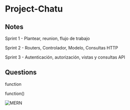 # Project-Chatu

## Notes

Sprint 1 - Plantear, reunion, flujo de trabajo

Sprint 2 - Routers, Controlador, Modelo, Consultas HTTP

Sprint 3 - Autenticación, autorización, vistas y consultas API

## Questions

function

function()

![MERN](https://www.notion.so/image/https%3A%2F%2Fkomarcalabs.com%2Fimages%2Fmern.png?table=block&id=5422518f-f565-487a-a551-f6f369468922&spaceId=8f38dd03-0516-4799-8949-df14b0a223f5&width=2000&userId=68e37dc5-4c9c-4eec-8f3e-7ff4a4409c0c&cache=v2)
